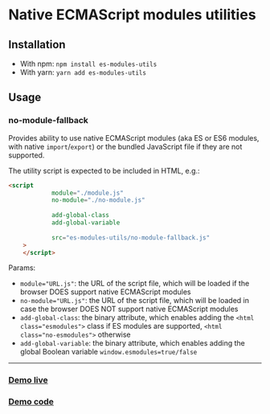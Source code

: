 # Native ECMAScript modules utilities

## Installation

* With npm: `npm install es-modules-utils`
* With yarn: `yarn add es-modules-utils`

## Usage

### no-module-fallback

Provides ability to use native ECMAScript modules (aka ES or ES6 modules, with native `import`/`export`)
or the bundled JavaScript file if they are not supported.

The utility script is expected to be included in HTML, e.g.:

```html
<script
            module="./module.js"
            no-module="./no-module.js"
            
            add-global-class
            add-global-variable
            
            src="es-modules-utils/no-module-fallback.js"
    >
    </script>
```

Params:

- `module="URL.js"`: the URL of the script file, which will be loaded if the browser DOES support native ECMAScript modules
- `no-module="URL.js"`: the URL of the script file, which will be loaded in case the browser DOES NOT support native ECMAScript modules
- `add-global-class`: the binary attribute, which enables adding the
`<html class="esmodules">` class if ES modules are supported, `<html class="no-esmodules">` otherwise
- `add-global-variable`: the binary attribute, which enables adding the global Boolean variable
`window.esmodules=true/false`

---

### [Demo live](https://malyw.github.com/es-modules-utils/demo/)

### [Demo code](https://github.com/malyw/es-modules-utils/tree/gh-pages/demo)

